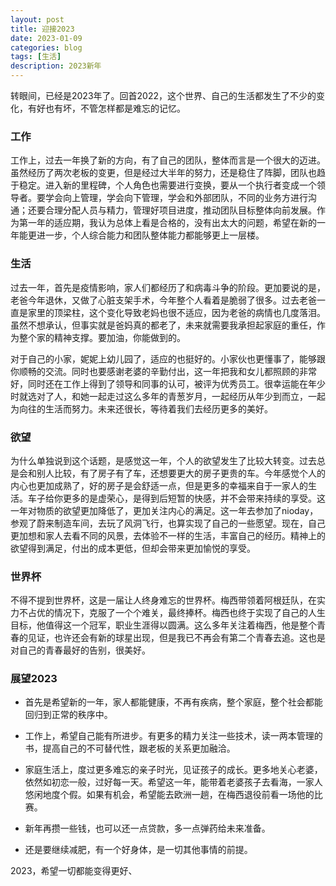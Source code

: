 ```yaml
---
layout: post
title: 迎接2023
date: 2023-01-09
categories: blog
tags: [生活]
description: 2023新年
---
```

转眼间，已经是2023年了。回首2022，这个世界、自己的生活都发生了不少的变化，有好也有坏，不管怎样都是难忘的记忆。

### 工作

工作上，过去一年换了新的方向，有了自己的团队，整体而言是一个很大的迈进。虽然经历了两次老板的变更，但是经过大半年的努力，还是稳住了阵脚，团队也趋于稳定。进入新的里程碑，个人角色也需要进行变换，要从一个执行者变成一个领导者。要学会向上管理，学会向下管理，学会和外部团队，不同的业务方进行沟通；还要合理分配人员与精力，管理好项目进度，推动团队目标整体向前发展。作为第一年的适应期，我认为总体上看是合格的，没有出太大的问题，希望在新的一年能更进一步，个人综合能力和团队整体能力都能够更上一层楼。

### 生活

过去一年，首先是疫情影响，家人们都经历了和病毒斗争的阶段。更加要说的是，老爸今年退休，又做了心脏支架手术，今年整个人看着是脆弱了很多。过去老爸一直是家里的顶梁柱，这个变化导致老妈也很不适应，因为老爸的病情也几度落泪。虽然不想承认，但事实就是爸妈真的都老了，未来就需要我承担起家庭的重任，作为整个家的精神支撑。要加油，你能做到的。

对于自己的小家，妮妮上幼儿园了，适应的也挺好的。小家伙也更懂事了，能够跟你顺畅的交流。同时也要感谢老婆的辛勤付出，这一年把我和女儿都照顾的非常好，同时还在工作上得到了领导和同事的认可，被评为优秀员工。很幸运能在年少时就选对了人，和她一起走过这么多年的青葱岁月，一起经历从年少到而立，一起为向往的生活而努力。未来还很长，等待着我们去经历更多的美好。

### 欲望

为什么单独说到这个话题，是感觉这一年，个人的欲望发生了比较大转变。过去总是会和别人比较，有了房子有了车，还想要更大的房子更贵的车。今年感觉个人的内心也更加成熟了，好的房子是会舒适一点，但是更多的幸福来自于一家人的生活。车子给你更多的是虚荣心，是得到后短暂的快感，并不会带来持续的享受。这一年对物质的欲望更加降低了，更加关注内心的满足。这一年去参加了nioday，参观了蔚来制造车间，去玩了风洞飞行，也算实现了自己的一些愿望。现在，自己更加想和家人去看不同的风景，去体验不一样的生活，丰富自己的经历。精神上的欲望得到满足，付出的成本更低，但却会带来更加愉悦的享受。

### 世界杯

不得不提到世界杯，这是一届让人终身难忘的世界杯。梅西带领着阿根廷队，在实力不占优的情况下，克服了一个个难关，最终捧杯。梅西也终于实现了自己的人生目标，他值得这一个冠军，职业生涯得以圆满。这么多年关注着梅西，他是整个青春的见证，也许还会有新的球星出现，但是我已不再会有第二个青春去追。这也是对自己的青春最好的告别，很美好。

### 展望2023

- 首先是希望新的一年，家人都能健康，不再有疾病，整个家庭，整个社会都能回归到正常的秩序中。

- 工作上，希望自己能有所进步。有更多的精力关注一些技术，读一两本管理的书，提高自己的不可替代性，跟老板的关系更加融洽。

- 家庭生活上，度过更多难忘的亲子时光，见证孩子的成长。更多地关心老婆，依然如初恋一般，过好每一天。希望这一年，能带着老婆孩子去看海，一家人悠闲地度个假。如果有机会，希望能去欧洲一趟，在梅西退役前看一场他的比赛。

- 新年再攒一些钱，也可以还一点贷款，多一点弹药给未来准备。

- 还是要继续减肥，有一个好身体，是一切其他事情的前提。

2023，希望一切都能变得更好、
